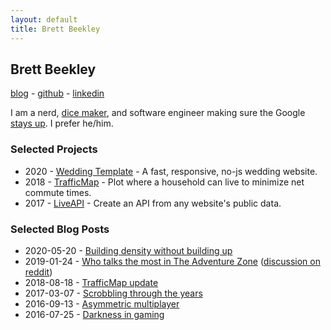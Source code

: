 ```yaml
---
layout: default
title: Brett Beekley
---
```

## Brett Beekley

[blog](https://blog.beekley.xyz) - [github](https://github.com/beekley) - [linkedin](https://www.linkedin.com/in/brettbeekley/)

I am a nerd, [dice maker](https://www.instagram.com/humorsdice/), and software engineer making sure the Google [stays up](https://landing.google.com/sre/). I prefer he/him.

### Selected Projects

* 2020 - [Wedding Template](https://github.com/beekley/wedding-template) - A fast, responsive, no-js wedding website.
* 2018 - [TrafficMap](https://github.com/beekley/TrafficMap) - Plot where a household can live to minimize net commute times.
* 2017 - [LiveAPI](https://github.com/Live-API/LAPI-Server) - Create an API from any website's public data.

### Selected Blog Posts

* 2020-05-20 - [Building density without building up](https://blog.beekley.xyz/Building-density-without-building-up/)
* 2019-01-24 - [Who talks the most in The Adventure Zone](https://blog.beekley.xyz/Who-Talks-Most-in-The-Adventure-Zone/) ([discussion on reddit](https://www.reddit.com/r/TheAdventureZone/comments/gp78y9/i_was_curious_how_much_everyone_talked_in_balance/))
* 2018-08-18 - [TrafficMap update](https://blog.beekley.xyz/traffic-map-update/)
* 2017-03-07 - [Scrobbling through the years](https://blog.beekley.xyz/scrobbling-through-the-years/)
* 2016-09-13 - [Asymmetric multiplayer](https://blog.beekley.xyz/asymmetric-multiplayer/)
* 2016-07-25 - [Darkness in gaming](https://blog.beekley.xyz/darkness-in-gaming/)
